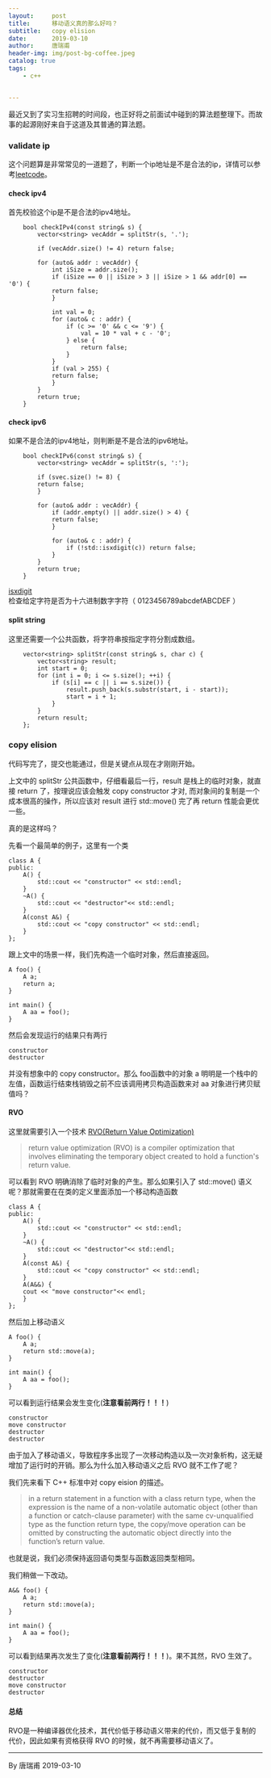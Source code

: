 ```yaml
---
layout:     post
title:      移动语义真的那么好吗？
subtitle:   copy elision
date:       2019-03-10
author:     唐瑞甫
header-img: img/post-bg-coffee.jpeg
catalog: true
tags: 
    - c++


---  
```


最近又到了实习生招聘的时间段，也正好将之前面试中碰到的算法题整理下。而故事的起源刚好来自于这道及其普通的算法题。 
  
### validate ip
  
这个问题算是非常常见的一道题了，判断一个ip地址是不是合法的ip，详情可以参考[leetcode](https://leetcode.com/problems/validate-ip-address/)。   
  
#### check ipv4
首先校验这个ip是不是合法的ipv4地址。

```
    bool checkIPv4(const string& s) {
        vector<string> vecAddr = splitStr(s, '.');
        
        if (vecAddr.size() != 4) return false;
        
        for (auto& addr : vecAddr) {
            int iSize = addr.size();           
            if (iSize == 0 || iSize > 3 || iSize > 1 && addr[0] == '0') {
            return false;
            }
            
            int val = 0;
            for (auto& c : addr) {
                if (c >= '0' && c <= '9') {
                    val = 10 * val + c - '0';
                } else {
                    return false;
                }
            }
            if (val > 255) {
            return false;
            }
        }
        return true;
    }
```
  
#### check ipv6
如果不是合法的ipv4地址，则判断是不是合法的ipv6地址。

```
    bool checkIPv6(const string& s) {
        vector<string> vecAddr = splitStr(s, ':');
        
        if (svec.size() != 8) {
        return false;
        }
        
        for (auto& addr : vecAddr) {
            if (addr.empty() || addr.size() > 4) {
            return false;
            }
            
            for (auto& c : addr) {
                if (!std::isxdigit(c)) return false;
            }
        }
        return true;
    }
```
[isxdigit](http://www.cplusplus.com/reference/cctype/isxdigit/) 检查给定字符是否为十六进制数字字符（ 0123456789abcdefABCDEF ）

#### split string
这里还需要一个公共函数，将字符串按指定字符分割成数组。

```
    vector<string> splitStr(const string& s, char c) {
        vector<string> result;
        int start = 0;
        for (int i = 0; i <= s.size(); ++i) {
            if (s[i] == c || i == s.size()) {
                result.push_back(s.substr(start, i - start));
                start = i + 1;
            }
        }
        return result;
    };
```

### copy elision
代码写完了，提交也能通过，但是关键点从现在才刚刚开始。  
  
上文中的 splitStr 公共函数中，仔细看最后一行，result 是栈上的临时对象，就直接 return 了，按理说应该会触发 copy constructor 才对, 而对象间的复制是一个成本很高的操作，所以应该对 result 进行 std::move() 完了再 return 性能会更优一些。  
  
真的是这样吗？  
  
先看一个最简单的例子，这里有一个类

```
class A {
public:
    A() {
        std::cout << "constructor" << std::endl;
    }
    ~A() {
        std::cout << "destructor"<< std::endl;
    }
    A(const A&) {
        std::cout << "copy constructor" << std::endl;
    }
};

``` 
跟上文中的场景一样，我们先构造一个临时对象，然后直接返回。

```
A foo() {
    A a;
    return a;
}
 
int main() {
    A aa = foo();
}

```
然后会发现运行的结果只有两行

```
constructor                                                                                                             
destructor
```
并没有想象中的 copy constructor。那么 foo函数中的对象 a 明明是一个栈中的左值，函数运行结束栈销毁之前不应该调用拷贝构造函数来对 aa 对象进行拷贝赋值吗？

#### RVO
这里就需要引入一个技术 [RVO(Return Value Optimization)](https://en.wikipedia.org/wiki/Copy_elision#Return_value_optimization)
  
> return value optimization (RVO) is a compiler optimization that involves eliminating the temporary object created to hold a function's return value.  

可以看到 RVO 明确消除了临时对象的产生。那么如果引入了 std::move() 语义呢？那就需要在在类的定义里面添加一个移动构造函数

```
class A {
public:
    A() {
        std::cout << "constructor" << std::endl;
    }
    ~A() {
        std::cout << "destructor"<< std::endl;
    }
    A(const A&) {
        std::cout << "copy constructor" << std::endl;
    }   
    A(A&&) {
    cout << "move constructor"<< endl;
    }
};

```
然后加上移动语义

```
A foo() {
    A a;
    return std::move(a);
}
 
int main() {
    A aa = foo();
}

```
可以看到运行结果会发生变化(**注意看前两行！！！**)

```
constructor
move constructor                                                                                                        
destructor                                                                                                              
destructor  

```
由于加入了移动语义，导致程序多出现了一次移动构造以及一次对象析构，这无疑增加了运行时的开销。那么为什么加入移动语义之后 RVO 就不工作了呢？  
  
我们先来看下 C++ 标准中对 copy eision 的描述。
> in a return statement in a function with a class return type, when the expression is the name of a non-volatile automatic object (other than a function or catch-clause parameter) with the same cv-unqualified type as the function return type, the copy/move operation can be omitted by constructing the automatic object directly into the function’s return value.  
  
也就是说，我们必须保持返回语句类型与函数返回类型相同。  
  
我们稍做一下改动。  

```
A&& foo() {
    A a;
    return std::move(a);
}
 
int main() {
    A aa = foo();
}

```
可以看到结果再次发生了变化(**注意看前两行！！！**)。果不其然，RVO 生效了。

```
constructor                                                                                                             
destructor                                                                                                              
move constructor                                                                                                        
destructor  
```

#### 总结
RVO是一种编译器优化技术，其代价低于移动语义带来的代价，而又低于复制的代价，因此如果有资格获得 RVO 的时候，就不再需要移动语义了。






---
  By 唐瑞甫
  2019-03-10

